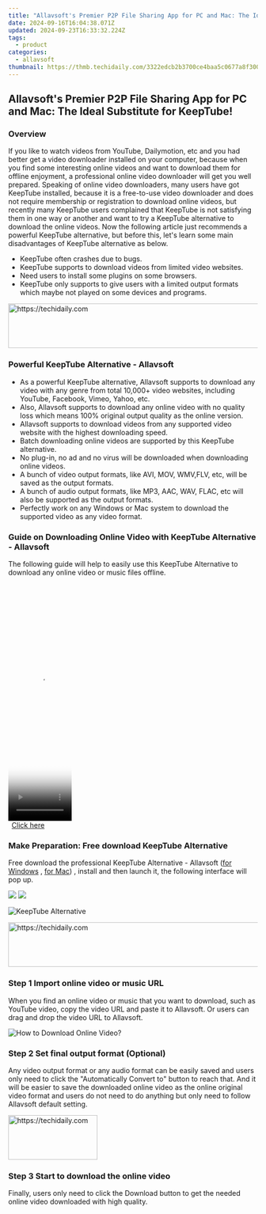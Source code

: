```yaml
---
title: "Allavsoft's Premier P2P File Sharing App for PC and Mac: The Ideal Substitute for KeepTube!"
date: 2024-09-16T16:04:38.071Z
updated: 2024-09-23T16:33:32.224Z
tags:
  - product
categories:
  - allavsoft
thumbnail: https://thmb.techidaily.com/3322edcb2b3700ce4baa5c0677a8f300e23dbf74c5228f8bd6ca0d33294791ed.png
---
```


## Allavsoft's Premier P2P File Sharing App for PC and Mac: The Ideal Substitute for KeepTube!

### Overview

If you like to watch videos from YouTube, Dailymotion, etc and you had better get a video downloader installed on your computer, because when you find some interesting online videos and want to download them for offline enjoyment, a professional online video downloader will get you well prepared. Speaking of online video downloaders, many users have got KeepTube installed, because it is a free-to-use video downloader and does not require membership or registration to download online videos, but recently many KeepTube users complained that KeepTube is not satisfying them in one way or another and want to try a KeepTube alternative to download the online videos. Now the following article just recommends a powerful KeepTube alternative, but before this, let's learn some main disadvantages of KeepTube alternative as below.

* KeepTube often crashes due to bugs.
* KeepTube supports to download videos from limited video websites.
* Need users to install some plugins on some browsers.
* KeepTube only supports to give users with a limited output formats which maybe not played on some devices and programs.

<!-- affiliate ads begin -->
<a href="https://aligracehair.sjv.io/c/5597632/1880944/19272" target="_top" id="1880944">
  <img src="//a.impactradius-go.com/display-ad/19272-1880944" border="0" alt="https://techidaily.com" width="728" height="90"/>
</a>
<img height="0" width="0" src="https://aligracehair.sjv.io/i/5597632/1880944/19272" style="position:absolute;visibility:hidden;" border="0" />
<!-- affiliate ads end -->

### Powerful KeepTube Alternative - Allavsoft

* As a powerful KeepTube alternative, Allavsoft supports to download any video with any genre from total 10,000+ video websites, including YouTube, Facebook, Vimeo, Yahoo, etc.
* Also, Allavsoft supports to download any online video with no quality loss which means 100% original output quality as the online version.
* Allavsoft supports to download videos from any supported video website with the highest downloading speed.
* Batch downloading online videos are supported by this KeepTube alternative.
* No plug-in, no ad and no virus will be downloaded when downloading online videos.
* A bunch of video output formats, like AVI, MOV, WMV,FLV, etc, will be saved as the output formats.
* A bunch of audio output formats, like MP3, AAC, WAV, FLAC, etc will also be supported as the output formats.
* Perfectly work on any Windows or Mac system to download the supported video as any video format.

### Guide on Downloading Online Video with KeepTube Alternative - Allavsoft

The following guide will help to easily use this KeepTube Alternative to download any online video or music files offline.

<!-- affiliate ads begin -->
<span id="1977006">
					<video width="128" height="480" style="cursor:pointer"
           poster="//a.impactradius-go.com/display-clicktoplayimage/1977006.png"
           onclick="if(!this.playClicked){this.play();this.setAttribute('controls',true);this.playClicked=true;}">
	   <source src="//a.impactradius-go.com/display-ad/22993-1977006">
	   <img src="//a.impactradius-go.com/display-clicktoplayimage/1977006.png" style="border: none; height: 100%; width: 100%; object-fit: contain">
	</video>
	<div style="width:80px;text-align:center"><a href="javascript:window.open(decodeURIComponent('https%3A%2F%2Fhomestyler.sjv.io%2Fc%2F5597632%2F1977006%2F22993'), '_blank');void(0);">Click here</a></div>
</span>
<img height="0" width="0" src="https://imp.pxf.io/i/5597632/1977006/22993" style="position:absolute;visibility:hidden;" border="0" />
<!-- affiliate ads end -->

### Make Preparation: Free download KeepTube Alternative

Free download the professional KeepTube Alternative - Allavsoft ([for Windows](https://tools.techidaily.com/allavsoft/products/) , [for Mac](https://tools.techidaily.com/allavsoft/products/)) , install and then launch it, the following interface will pop up.

[![](https://www.allavsoft.com/how-to/../images/how-to/free-download-win.jpg)](https://tools.techidaily.com/allavsoft/products/) [![](https://www.allavsoft.com/how-to/../images/how-to/free-download-mac.jpg)](https://tools.techidaily.com/allavsoft/products/)

![KeepTube Alternative](https://www.allavsoft.com/how-to/../images/allavsoft/screen-shot-600.jpg)

<!-- affiliate ads begin -->
<a href="https://appsumo.8odi.net/c/5597632/2130885/7443" target="_top" id="2130885">
  <img src="//a.impactradius-go.com/display-ad/7443-2130885" border="0" alt="https://techidaily.com" width="600" height="90"/>
</a>
<img height="0" width="0" src="https://appsumo.8odi.net/i/5597632/2130885/7443" style="position:absolute;visibility:hidden;" border="0" />
<!-- affiliate ads end -->

### Step 1 Import online video or music URL

When you find an online video or music that you want to download, such as YouTube video, copy the video URL and paste it to Allavsoft. Or users can drag and drop the video URL to Allavsoft.

![How to Download Online Video?](https://www.allavsoft.com/how-to/../images/how-to/download-rtmp-video/download-rtmp-video.jpg)

### Step 2 Set final output format (Optional)

Any video output format or any audio format can be easily saved and users only need to click the "Automatically Convert to" button to reach that. And it will be easier to save the downloaded online video as the online original video format and users do not need to do anything but only need to follow Allavsoft default setting.

<!-- affiliate ads begin -->
<a href="https://aligracehair.sjv.io/c/5597632/2135397/19272" target="_top" id="2135397">
  <img src="//a.impactradius-go.com/display-ad/19272-2135397" border="0" alt="https://techidaily.com" width="180" height="90"/>
</a>
<img height="0" width="0" src="https://aligracehair.sjv.io/i/5597632/2135397/19272" style="position:absolute;visibility:hidden;" border="0" />
<!-- affiliate ads end -->

### Step 3 Start to download the online video

Finally, users only need to click the Download button to get the needed online video downloaded with high quality.

<ins class="adsbygoogle"
     style="display:block"
     data-ad-format="autorelaxed"
     data-ad-client="ca-pub-7571918770474297"
     data-ad-slot="1223367746"></ins>

<ins class="adsbygoogle"
     style="display:block"
     data-ad-client="ca-pub-7571918770474297"
     data-ad-slot="8358498916"
     data-ad-format="auto"
     data-full-width-responsive="true"></ins>



